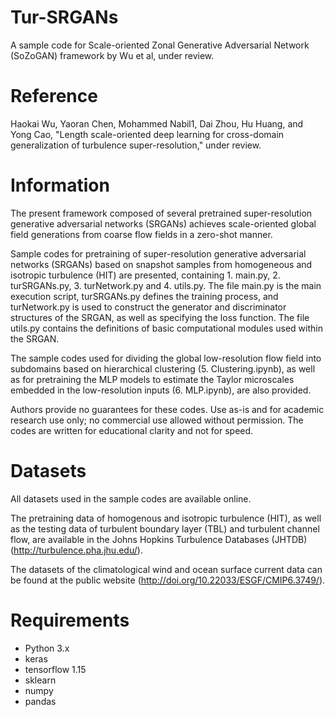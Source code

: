 # Tur-SRGANs
A sample code for Scale-oriented Zonal Generative Adversarial Network (SoZoGAN) framework by Wu et al, under review.

# Reference
Haokai Wu, Yaoran Chen, Mohammed Nabil1, Dai Zhou, Hu Huang, and Yong Cao, "Length scale-oriented deep learning for cross-domain generalization of turbulence super-resolution," under review.

# Information
The present framework composed of several pretrained super-resolution generative adversarial networks (SRGANs) achieves scale-oriented global field generations from coarse flow fields in a zero-shot manner.

Sample codes for pretraining of super-resolution generative adversarial networks (SRGANs) based on snapshot samples from homogeneous and isotropic turbulence (HIT) are presented,
containing 1. main.py, 2. turSRGANs.py, 3. turNetwork.py and 4. utils.py. The file main.py is the main execution script, turSRGANs.py defines the training process, and turNetwork.py is used to construct the generator and discriminator structures of the SRGAN, as well as specifying the loss function. The file utils.py contains the definitions of basic computational modules used within the SRGAN.  

The sample codes used for dividing the global low-resolution flow field into subdomains based on hierarchical clustering (5. Clustering.ipynb), as well as for pretraining the MLP models to estimate the Taylor microscales embedded in the low-resolution inputs (6. MLP.ipynb), are also provided.

Authors provide no guarantees for these codes. Use as-is and for academic research use only; no commercial use allowed without permission. The codes are written for educational clarity and not for speed.

# Datasets

All datasets used in the sample codes are available online. 

The pretraining data of homogenous and isotropic turbulence (HIT), as well as the testing data of turbulent boundary layer (TBL) and turbulent channel flow, are available in the Johns Hopkins Turbulence Databases (JHTDB) (http://turbulence.pha.jhu.edu/). 

The datasets of the climatological wind and ocean surface current data can be found at the public website (http://doi.org/10.22033/ESGF/CMIP6.3749/).

# Requirements
* Python 3.x  
* keras  
* tensorflow 1.15
* sklearn
* numpy
* pandas
